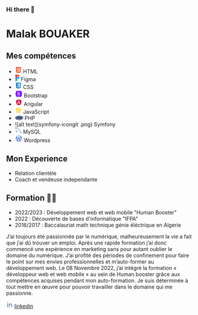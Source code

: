 ### Hi there 👋

<!--
**Malak-louki/Malak-louki** is a ✨ _special_ ✨ repository because its `README.md` (this file) appears on your GitHub profile.

Here are some ideas to get you started:

- 🔭 I’m currently working on ...
- 🌱 I’m currently learning ...
- 👯 I’m looking to collaborate on ...
- 🤔 I’m looking for help with ...
- 💬 Ask me about ...
- 📫 How to reach me: ...
- 😄 Pronouns: ...
- ⚡ Fun fact: ...
-->

# Malak BOUAKER
## Mes compétences
- ![alt text](html-icon.png) HTML
- ![alt text](figma-icon.png) Figma 
- ![alt text](css-icon.png) CSS
- ![alt text](bootstrap-icon.png) Bootstrap
- ![alt text](angular-icon.png) Angular
- ![alt text](js-icon.png) JavaScript
- ![alt text](php-icon.png) PHP
- ![alt text](symfony-icongit .png) Symfony
- ![alt text](mysql-icon.png) MySQL
- ![alt text](wordpress-icon.png) Wordpress

## Mon Experience
- Relation clientèle
- Coach et vendeuse independante 
## Formation 👩‍💻
- 2022/2023 : Développement web et web mobile "Human Booster"
- 2022 : Découverte de bases d'informatique "IFPA"
- 2016/2017 : Baccalauriat math technique génie éléctrique en Algerie

J’ai toujours été passionnée par le numérique, malheureusement la vie a fait que j’ai dû trouver un emploi. Après une rapide formation j’ai donc commencé une expérience en marketing sans pour autant oublier le domaine du numérique. J’ai profité des périodes de confinement pour faire le point sur mes envies professionnelles et m’auto-former au développement web.
Le 08 Novembre 2022, j’ai intégré la formation « développeur web et web mobile » au sein de Human booster grâce aux compétences acquises pendant mon auto-formation. Je suis déterminée à tout mettre en œuvre pour pouvoir travailler dans le domaine qui me passionne.

![alt text](icon_linkedin.png)
 [linkedin](https://www.linkedin.com/in/malak-bouaker-8247a823b/)
